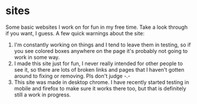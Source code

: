 # sites
Some basic websites I work on for fun in my free time. Take a look through if you want, I guess. A few quick warnings about the site: 
  1. I'm constantly working on things and I tend to leave them in testing, so if you see colored boxes anywhere on the page it's probably not going to work in some way.
  2. I made this site just for fun, I never really intended for other people to see it, so there are lots of broken links and pages that I haven't gotten around to fixing or removing. Pls don't judge -.-
  3. This site was made in desktop chrome. I have recently started testing in mobile and firefox to make sure it works there too, but that is definitely still a work in progress.
